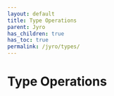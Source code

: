 ```yaml
---
layout: default
title: Type Operations
parent: Jyro
has_children: true
has_toc: true
permalink: /jyro/types/
---
```


# Type Operations
